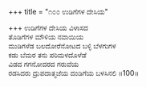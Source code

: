 +++
title = "೧೦೦ ಉಡಿಗೆಗಳ ದೇಸಿಯ"

+++
ಉಡಿಗೆಗಳ ದೇಸಿಯ ವಿಳಾಸದ  
ತೊಡಿಗೆಗಳ ಮೌಳಿಯ ನವಾಯಿಯ  
ಮುಡಿಗಳೆಡ ಬಲದೋರೆನೋಟದ ಬಳ್ಳಿ ಬೆಳಗುಗಳ  
ಕಡು ಬೆಮರ ತನು ಪರಿಮಳದೊಳೆಡೆ  
ವಿಡದ ಗಗನೋದರದ ಗರುವೆಯ  
ರಡಸಿದರು ದ್ರುಪದಾತ್ಮಜೆಯ ದಂಡಿಗೆಯ ಬಳಸಿನಲಿ    ॥100॥
